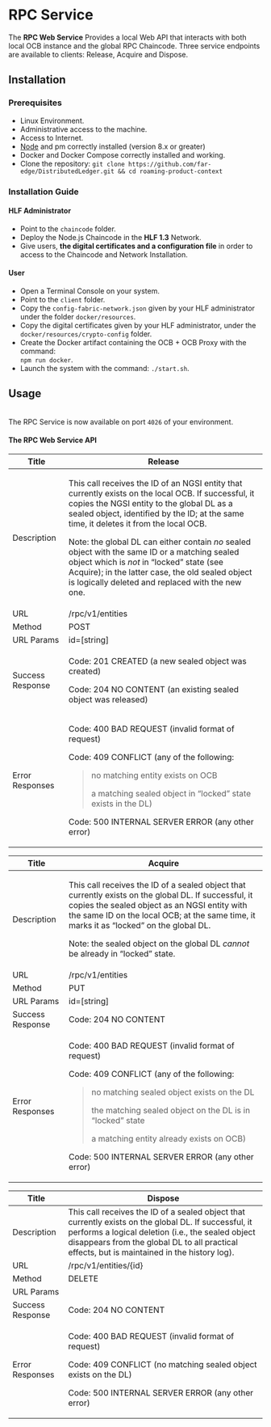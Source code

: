 # RPC Service
The **RPC Web Service** Provides a local Web API that interacts with both local OCB instance and the global RPC Chaincode. Three service endpoints are available to clients: Release, Acquire and Dispose.

## Installation
### Prerequisites
* Linux Environment.
* Administrative access to the machine.
* Access to Internet.
* [Node](https://nodejs.org/en/download/) and pm correctly installed (version 8.x or greater)
* Docker and Docker Compose correctly installed and working.
* Clone the repository: `git clone https://github.com/far-edge/DistributedLedger.git && cd roaming-product-context`

### Installation Guide
#### HLF Administrator
* Point to the `chaincode` folder.
*	Deploy the Node.js Chaincode in the **HLF 1.3** Network.
*	Give users, **the digital certificates and a configuration file** in order to access to the Chaincode and Network Installation.
#### User
* Open a Terminal Console on your system. 
*	Point to the `client` folder.
*	Copy the `config-fabric-network.json` given by your HLF administrator under the folder `docker/resources`.
*	Copy the digital certificates given by your HLF administrator, under the `docker/resources/crypto-config` folder.
*	Create the Docker artifact containing the OCB + OCB Proxy with the command:  
    `npm run docker`.
*	Launch the system with the command: `./start.sh`. 



## Usage
<br/>The RPC Service is now available on port `4026` of your environment.

#### The RPC Web Service API

<table><thead><tr class="header"><th>Title</th><th>Release</th></tr></thead><tbody><tr class="odd"><td>Description</td><td><p>This call receives the ID of an NGSI entity that currently exists on the local OCB. If successful, it copies the NGSI entity to the global DL as a sealed object, identified by the ID; at the same time, it deletes it from the local OCB.</p><p>Note: the global DL can either contain <em>no</em> sealed object with the same ID or a matching sealed object which is <em>not</em> in “locked” state (see Acquire); in the latter case, the old sealed object is logically deleted and replaced with the new one.</p></td></tr><tr class="even"><td>URL</td><td>/rpc/v1/entities</td></tr><tr class="odd"><td>Method</td><td>POST</td></tr><tr class="even"><td>URL Params</td><td>id=[string]</td></tr><tr class="odd"><td>Success Response</td><td><p>Code: 201 CREATED (a new sealed object was created)</p><p>Code: 204 NO CONTENT (an existing sealed object was released)</p></td></tr><tr class="even"><td>Error Responses</td><td><p>Code: 400 BAD REQUEST (invalid format of request)</p><p>Code: 409 CONFLICT (any of the following:</p><blockquote><p>no matching entity exists on OCB</p><p>a matching sealed object in “locked” state exists in the DL)</p></blockquote><p>Code: 500 INTERNAL SERVER ERROR (any other error)</p></td></tr></tbody></table>

<table><thead><tr class="header"><th>Title</th><th>Acquire</th></tr></thead><tbody><tr class="odd"><td>Description</td><td><p>This call receives the ID of a sealed object that currently exists on the global DL. If successful, it copies the sealed object as an NGSI entity with the same ID on the local OCB; at the same time, it marks it as “locked” on the global DL.</p><p>Note: the sealed object on the global DL <em>cannot</em> be already in “locked” state.</p></td></tr><tr class="even"><td>URL</td><td>/rpc/v1/entities</td></tr><tr class="odd"><td>Method</td><td>PUT</td></tr><tr class="even"><td>URL Params</td><td>id=[string]</td></tr><tr class="odd"><td>Success Response</td><td>Code: 204 NO CONTENT</td></tr><tr class="even"><td>Error Responses</td><td><p>Code: 400 BAD REQUEST (invalid format of request)</p><p>Code: 409 CONFLICT (any of the following:</p><blockquote><p>no matching sealed object exists on the DL</p><p>the matching sealed object on the DL is in “locked” state</p><p>a matching entity already exists on OCB)</p></blockquote><p>Code: 500 INTERNAL SERVER ERROR (any other error)</p></td></tr></tbody></table>

<table><thead><tr class="header"><th>Title</th><th>Dispose</th></tr></thead><tbody><tr class="odd"><td>Description</td><td>This call receives the ID of a sealed object that currently exists on the global DL. If successful, it performs a logical deletion (i.e., the sealed object disappears from the global DL to all practical effects, but is maintained in the history log).</td></tr><tr class="even"><td>URL</td><td>/rpc/v1/entities/{id}</td></tr><tr class="odd"><td>Method</td><td>DELETE</td></tr><tr class="even"><td>URL Params</td><td></td></tr><tr class="odd"><td>Success Response</td><td>Code: 204 NO CONTENT</td></tr><tr class="even"><td>Error Responses</td><td><p>Code: 400 BAD REQUEST (invalid format of request)</p><p>Code: 409 CONFLICT (no matching sealed object exists on the DL)</p><p>Code: 500 INTERNAL SERVER ERROR (any other error)</p></td></tr></tbody></table>
